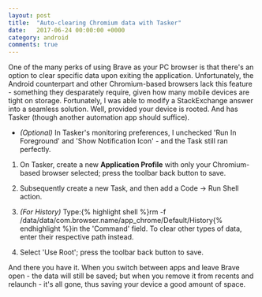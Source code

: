 ```yaml
---
layout: post
title:  "Auto-clearing Chromium data with Tasker"
date:   2017-06-24 00:00:00 +0000
category: android
comments: true
---
```

One of the many perks of using Brave as your PC browser is that there's an option to clear specific data upon exiting the application. Unfortunately, the Android counterpart and other Chromium-based browsers lack this feature - something they desparately require, given how many mobile devices are tight on storage. Fortunately, I was able to modify a StackExchange answer into a seamless solution. Well, provided your device is rooted. And has Tasker (though another automation app should suffice).

* *(Optional)* In Tasker's monitoring preferences, I unchecked 'Run In Foreground' and 'Show Notification Icon' - and the Task still ran perfectly.

1. On Tasker, create a new **Application Profile** with only your Chromium-based browser selected; press the toolbar back button to save.

2. Subsequently create a new Task, and then add a Code -> Run Shell action.

3. *(For History)* Type:{% highlight shell %}rm -f /data/data/com.browser.name/app_chrome/Default/History{% endhighlight %}in the 'Command' field. To clear other types of data, enter their respective path instead.

4. Select 'Use Root'; press the toolbar back button to save.

And there you have it. When you switch between apps and leave Brave open - the data will still be saved; but when you remove it from recents and relaunch - it's all gone, thus saving your device a good amount of space.